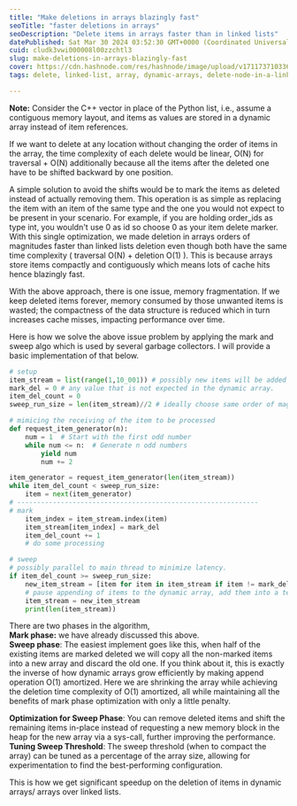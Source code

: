 ```yaml
---
title: "Make deletions in arrays blazingly fast"
seoTitle: "faster deletions in arrays"
seoDescription: "Delete items in arrays faster than in linked lists"
datePublished: Sat Mar 30 2024 03:52:30 GMT+0000 (Coordinated Universal Time)
cuid: cludk3vwi000008l00zzchtl3
slug: make-deletions-in-arrays-blazingly-fast
cover: https://cdn.hashnode.com/res/hashnode/image/upload/v1711737103361/9ee23b9a-1d51-48b5-ad37-5794d07209c1.webp
tags: delete, linked-list, array, dynamic-arrays, delete-node-in-a-linked-list

---
```


**Note:** Consider the C++ vector in place of the Python list, i.e., assume a contiguous memory layout, and items as values are stored in a dynamic array instead of item references.

If we want to delete at any location without changing the order of items in the array, the time complexity of each delete would be linear, O(N) for traversal + O(N) additionally because all the items after the deleted one have to be shifted backward by one position.

A simple solution to avoid the shifts would be to mark the items as deleted instead of actually removing them. This operation is as simple as replacing the item with an item of the same type and the one you would not expect to be present in your scenario. For example, if you are holding order\_ids as type int, you wouldn't use 0 as id so choose 0 as your item delete marker. With this single optimization, we made deletion in arrays orders of magnitudes faster than linked lists deletion even though both have the same time complexity ( traversal O(N) + deletion O(1) ). This is because arrays store items compactly and contiguously which means lots of cache hits hence blazingly fast.

With the above approach, there is one issue, memory fragmentation. If we keep deleted items forever, memory consumed by those unwanted items is wasted; the compactness of the data structure is reduced which in turn increases cache misses, impacting performance over time.

Here is how we solve the above issue problem by applying the mark and sweep algo which is used by several garbage collectors. I will provide a basic implementation of that below.

```python
# setup
item_stream = list(range(1,10_001)) # possibly new items will be added to the stream.
mark_del = 0 # any value that is not expected in the dynamic array.
item_del_count = 0
sweep_run_size = len(item_stream)//2 # ideally choose same order of magnitude as item_stream

# mimicing the receiving of the item to be processed
def request_item_generator(n):
    num = 1  # Start with the first odd number
    while num <= n:  # Generate n odd numbers
        yield num
        num += 2

item_generator = request_item_generator(len(item_stream))
while item_del_count < sweep_run_size:
    item = next(item_generator)
# -------------------------------------------------------------
# mark
    item_index = item_stream.index(item)
    item_stream[item_index] = mark_del
    item_del_count += 1
    # do some processing

# sweep
# possibly parallel to main thread to minimize latency.
if item_del_count >= sweep_run_size:
    new_item_stream = [item for item in item_stream if item != mark_del]
    # pause appending of items to the dynamic array, add them into a temp buffer.
    item_stream = new_item_stream
    print(len(item_stream))
```

There are two phases in the algorithm,  
**Mark phase:** we have already discussed this above.  
**Sweep phase**: The easiest implement goes like this, when half of the existing items are marked deleted we will copy all the non-marked items into a new array and discard the old one. If you think about it, this is exactly the inverse of how dynamic arrays grow efficiently by making append operation O(1) amortized. Here we are shrinking the array while achieving the deletion time complexity of O(1) amortized, all while maintaining all the benefits of mark phase optimization with only a little penalty.

**Optimization for Sweep Phase**: You can remove deleted items and shift the remaining items in-place instead of requesting a new memory block in the heap for the new array via a sys-call, further improving the performance.  
**Tuning Sweep Threshold**: The sweep threshold (when to compact the array) can be tuned as a percentage of the array size, allowing for experimentation to find the best-performing configuration.

This is how we get significant speedup on the deletion of items in dynamic arrays/ arrays over linked lists.